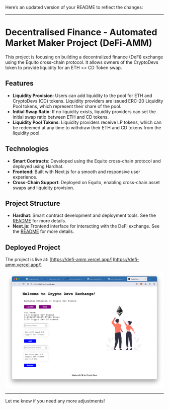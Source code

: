 Here’s an updated version of your README to reflect the changes:

---

# Decentralised Finance - Automated Market Maker Project (DeFi-AMM)

This project is focusing on building a decentralized finance (DeFi) exchange using the Equito cross-chain protocol. It allows owners of the CryptoDevs token to provide liquidity for an ETH <> CD Token swap.

## Features
- **Liquidity Provision**: Users can add liquidity to the pool for ETH and CryptoDevs (CD) tokens. Liquidity providers are issued ERC-20 Liquidity Pool tokens, which represent their share of the pool.
- **Initial Swap Ratio**: If no liquidity exists, liquidity providers can set the initial swap ratio between ETH and CD tokens.
- **Liquidity Pool Tokens**: Liquidity providers receive LP tokens, which can be redeemed at any time to withdraw their ETH and CD tokens from the liquidity pool.

## Technologies
- **Smart Contracts**: Developed using the Equito cross-chain protocol and deployed using Hardhat.
- **Frontend**: Built with Next.js for a smooth and responsive user experience.
- **Cross-Chain Support**: Deployed on Equito, enabling cross-chain asset swaps and liquidity provision.

## Project Structure
- **Hardhat**: Smart contract development and deployment tools. See the [README](./hardhat/README.md) for more details.
- **Next.js**: Frontend interface for interacting with the DeFi exchange. See the [README](./my-app/README.md) for more details.

## Deployed Project
The project is live at: [https://defi-amm.vercel.app/](https://defi-amm.vercel.app/)

![Project Screenshot](./screenshot.png)

---

Let me know if you need any more adjustments!
